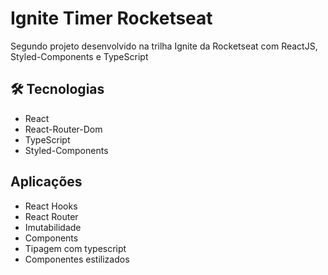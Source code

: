# Ignite Timer Rocketseat

Segundo projeto desenvolvido na trilha Ignite da Rocketseat com ReactJS, Styled-Components e TypeScript

## 🛠 Tecnologias

- React
- React-Router-Dom
- TypeScript
- Styled-Components

## Aplicações

- React Hooks
- React Router
- Imutabilidade
- Components
- Tipagem com typescript
- Componentes estilizados

